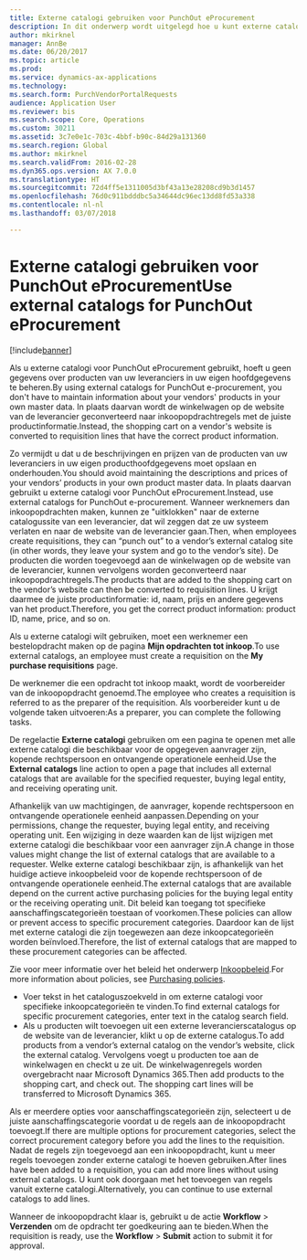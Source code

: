 ```yaml
---
title: Externe catalogi gebruiken voor PunchOut eProcurement
description: In dit onderwerp wordt uitgelegd hoe u kunt externe catalogi maakt en inkoopopdrachten indient.
author: mkirknel
manager: AnnBe
ms.date: 06/20/2017
ms.topic: article
ms.prod: 
ms.service: dynamics-ax-applications
ms.technology: 
ms.search.form: PurchVendorPortalRequests
audience: Application User
ms.reviewer: bis
ms.search.scope: Core, Operations
ms.custom: 30211
ms.assetid: 3c7e0e1c-703c-4bbf-b90c-84d29a131360
ms.search.region: Global
ms.author: mkirknel
ms.search.validFrom: 2016-02-28
ms.dyn365.ops.version: AX 7.0.0
ms.translationtype: HT
ms.sourcegitcommit: 72d4ff5e1311005d3bf43a13e28208cd9b3d1457
ms.openlocfilehash: 76d0c911bdddbc5a34644dc96ec13dd8fd53a338
ms.contentlocale: nl-nl
ms.lasthandoff: 03/07/2018

---
```


# <a name="use-external-catalogs-for-punchout-eprocurement"></a><span data-ttu-id="8b00e-103">Externe catalogi gebruiken voor PunchOut eProcurement</span><span class="sxs-lookup"><span data-stu-id="8b00e-103">Use external catalogs for PunchOut eProcurement</span></span>

[!include[banner](../includes/banner.md)]

<span data-ttu-id="8b00e-104">Als u externe catalogi voor PunchOut eProcurement gebruikt, hoeft u geen gegevens over producten van uw leveranciers in uw eigen hoofdgegevens te beheren.</span><span class="sxs-lookup"><span data-stu-id="8b00e-104">By using external catalogs for PunchOut e-procurement, you don't have to maintain information about your vendors' products in your own master data.</span></span> <span data-ttu-id="8b00e-105">In plaats daarvan wordt de winkelwagen op de website van de leverancier geconverteerd naar inkoopopdrachtregels met de juiste productinformatie.</span><span class="sxs-lookup"><span data-stu-id="8b00e-105">Instead, the shopping cart on a vendor's website is converted to requisition lines that have the correct product information.</span></span> 

<span data-ttu-id="8b00e-106">Zo vermijdt u dat u de beschrijvingen en prijzen van de producten van uw leveranciers in uw eigen producthoofdgegevens moet opslaan en onderhouden.</span><span class="sxs-lookup"><span data-stu-id="8b00e-106">You should avoid maintaining the descriptions and prices of your vendors’ products in your own product master data.</span></span> <span data-ttu-id="8b00e-107">In plaats daarvan gebruikt u externe catalogi voor PunchOut eProcurement.</span><span class="sxs-lookup"><span data-stu-id="8b00e-107">Instead, use external catalogs for PunchOut e-procurement.</span></span> <span data-ttu-id="8b00e-108">Wanneer werknemers dan inkoopopdrachten maken, kunnen ze "uitklokken" naar de externe catalogussite van een leverancier, dat wil zeggen dat ze uw systeem verlaten en naar de website van de leverancier gaan.</span><span class="sxs-lookup"><span data-stu-id="8b00e-108">Then, when employees create requisitions, they can “punch out” to a vendor’s external catalog site (in other words, they leave your system and go to the vendor’s site).</span></span> <span data-ttu-id="8b00e-109">De producten die worden toegevoegd aan de winkelwagen op de website van de leverancier, kunnen vervolgens worden geconverteerd naar inkoopopdrachtregels.</span><span class="sxs-lookup"><span data-stu-id="8b00e-109">The products that are added to the shopping cart on the vendor’s website can then be converted to requisition lines.</span></span> <span data-ttu-id="8b00e-110">U krijgt daarmee de juiste productinformatie: id, naam, prijs en andere gegevens van het product.</span><span class="sxs-lookup"><span data-stu-id="8b00e-110">Therefore, you get the correct product information: product ID, name, price, and so on.</span></span>

<span data-ttu-id="8b00e-111">Als u externe catalogi wilt gebruiken, moet een werknemer een bestelopdracht maken op de pagina **Mijn opdrachten tot inkoop**.</span><span class="sxs-lookup"><span data-stu-id="8b00e-111">To use external catalogs, an employee must create a requisition on the **My purchase requisitions** page.</span></span>

<span data-ttu-id="8b00e-112">De werknemer die een opdracht tot inkoop maakt, wordt de voorbereider van de inkoopopdracht genoemd.</span><span class="sxs-lookup"><span data-stu-id="8b00e-112">The employee who creates a requisition is referred to as the preparer of the requisition.</span></span> <span data-ttu-id="8b00e-113">Als voorbereider kunt u de volgende taken uitvoeren:</span><span class="sxs-lookup"><span data-stu-id="8b00e-113">As a preparer, you can complete the following tasks.</span></span>

<span data-ttu-id="8b00e-114">De regelactie **Externe catalogi** gebruiken om een pagina te openen met alle externe catalogi die beschikbaar voor de opgegeven aanvrager zijn, kopende rechtspersoon en ontvangende operationele eenheid.</span><span class="sxs-lookup"><span data-stu-id="8b00e-114">Use the **External catalogs** line action to open a page that includes all external catalogs that are available for the specified requester, buying legal entity, and receiving operating unit.</span></span>

<span data-ttu-id="8b00e-115">Afhankelijk van uw machtigingen, de aanvrager, kopende rechtspersoon en ontvangende operationele eenheid aanpassen.</span><span class="sxs-lookup"><span data-stu-id="8b00e-115">Depending on your permissions, change the requester, buying legal entity, and receiving operating unit.</span></span> <span data-ttu-id="8b00e-116">Een wijziging in deze waarden kan de lijst wijzigen met externe catalogi die beschikbaar voor een aanvrager zijn.</span><span class="sxs-lookup"><span data-stu-id="8b00e-116">A change in those values might change the list of external catalogs that are available to a requester.</span></span> <span data-ttu-id="8b00e-117">Welke externe catalogi beschikbaar zijn, is afhankelijk van het huidige actieve inkoopbeleid voor de kopende rechtspersoon of de ontvangende operationele eenheid.</span><span class="sxs-lookup"><span data-stu-id="8b00e-117">The external catalogs that are available depend on the current active purchasing policies for the buying legal entity or the receiving operating unit.</span></span> <span data-ttu-id="8b00e-118">Dit beleid kan toegang tot specifieke aanschaffingscategorieën toestaan of voorkomen.</span><span class="sxs-lookup"><span data-stu-id="8b00e-118">These policies can allow or prevent access to specific procurement categories.</span></span> <span data-ttu-id="8b00e-119">Daardoor kan de lijst met externe catalogi die zijn toegewezen aan deze inkoopcategorieën worden beïnvloed.</span><span class="sxs-lookup"><span data-stu-id="8b00e-119">Therefore, the list of external catalogs that are mapped to these procurement categories can be affected.</span></span>

<span data-ttu-id="8b00e-120">Zie voor meer informatie over het beleid het onderwerp [Inkoopbeleid](../procurement/purchase-policies.md).</span><span class="sxs-lookup"><span data-stu-id="8b00e-120">For more information about policies, see [Purchasing policies](../procurement/purchase-policies.md).</span></span>

- <span data-ttu-id="8b00e-121">Voer tekst in het cataloguszoekveld in om externe catalogi voor specifieke inkoopcategorieën te vinden.</span><span class="sxs-lookup"><span data-stu-id="8b00e-121">To find external catalogs for specific procurement categories, enter text in the catalog search field.</span></span>
- <span data-ttu-id="8b00e-122">Als u producten wilt toevoegen uit een externe leverancierscatalogus op de website van de leverancier, klikt u op de externe catalogus.</span><span class="sxs-lookup"><span data-stu-id="8b00e-122">To add products from a vendor’s external catalog on the vendor’s website, click the external catalog.</span></span> <span data-ttu-id="8b00e-123">Vervolgens voegt u producten toe aan de winkelwagen en checkt u ze uit. De winkelwagenregels worden overgebracht naar Microsoft Dynamics 365.</span><span class="sxs-lookup"><span data-stu-id="8b00e-123">Then add products to the shopping cart, and check out. The shopping cart lines will be transferred to Microsoft Dynamics 365.</span></span>

<span data-ttu-id="8b00e-124">Als er meerdere opties voor aanschaffingscategorieën zijn, selecteert u de juiste aanschaffingscategorie voordat u de regels aan de inkoopopdracht toevoegt.</span><span class="sxs-lookup"><span data-stu-id="8b00e-124">If there are multiple options for procurement categories, select the correct procurement category before you add the lines to the requisition.</span></span>
<span data-ttu-id="8b00e-125">Nadat de regels zijn toegevoegd aan een inkoopopdracht, kunt u meer regels toevoegen zonder externe catalogi te hoeven gebruiken.</span><span class="sxs-lookup"><span data-stu-id="8b00e-125">After lines have been added to a requisition, you can add more lines without using external catalogs.</span></span> <span data-ttu-id="8b00e-126">U kunt ook doorgaan met het toevoegen van regels vanuit externe catalogi.</span><span class="sxs-lookup"><span data-stu-id="8b00e-126">Alternatively, you can continue to use external catalogs to add lines.</span></span>

<span data-ttu-id="8b00e-127">Wanneer de inkoopopdracht klaar is, gebruikt u de actie **Workflow** > **Verzenden** om de opdracht ter goedkeuring aan te bieden.</span><span class="sxs-lookup"><span data-stu-id="8b00e-127">When the requisition is ready, use the **Workflow** > **Submit** action to submit it for approval.</span></span>

